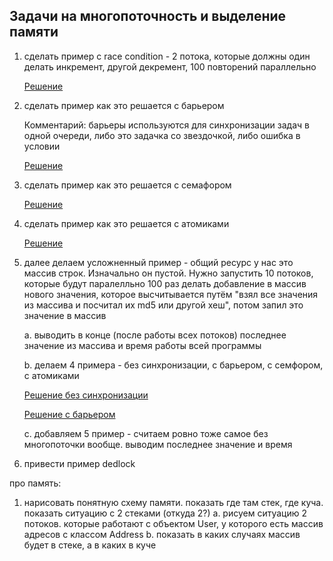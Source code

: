 
## Задачи на многопоточность и выделение памяти 

1. сделать пример с race condition - 2 потока, которые должны один делать инкремент, другой декремент, 100 повторений параллельно

    [Решение](example1/race-condition-1.playground/Contents.swift)
    
2. сделать пример как это решается с барьером

    Комментарий: барьеры используются для синхронизации задач в одной очереди, либо это задачка со звездочкой, либо ошибка в условии
    
    [Решение](example2/race-condition-2.playground/Contents.swift)
    
3. сделать пример как это решается с семафором

    [Решение](example3/race-condition-3.playground/Contents.swift)
    
4. сделать пример как это решается с атомиками

    [Решение](example4/race-condition-4.playground/Contents.swift)

5. далее делаем усложненный пример - общий ресурс у нас это массив строк. Изначально он пустой. Нужно запустить 10 потоков, которые будут паралелльно 100 раз делать добавление в массив нового значения, которое высчитывается путём "взял все значения из массива и посчитал их md5 или другой хеш", потом запил это значение в массив

    a. выводить в конце (после работы всех потоков) последнее значение из массива и время работы всей программы
    
    b. делаем 4 примера - без синхронизации, с барьером, с семфором, с атомиками
    
    [Решение без синхронизации](example5/example5a/race-condition-5a.playground/Contents.swift)
    
    [Решение с барьером](example5/example5b/race-condition-5b.playground/Contents.swift)
    
    c. добавляем 5 пример - считаем ровно тоже самое без многопоточки вообще. выводим последнее значение и время
6. привести пример dedlock

про память:
1. нарисовать понятную схему памяти. показать где там стек, где куча. показать ситуацию с 2 стеками (откуда 2?)
    a. рисуем ситуацию 2 потоков. которые работают с объектом User, у которого есть массив адресов с классом Address
    b. показать в каких случаях массив будет в стеке, а в каких в куче
